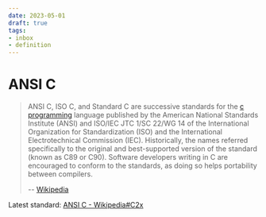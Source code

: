 ```yaml
---
date: 2023-05-01
draft: true
tags:
- inbox
- definition
---
```


# ANSI C

> ANSI C, ISO C, and Standard C are successive standards for the
> [c programming](./c%20%28programming%20language%29.md) language published by
> the American National Standards Institute (ANSI) and ISO/IEC JTC 1/SC 22/WG 14
> of the International Organization for Standardization (ISO) and the
> International Electrotechnical Commission (IEC). Historically, the names
> referred specifically to the original and best-supported version of the
> standard (known as C89 or C90). Software developers writing in C are
> encouraged to conform to the standards, as doing so helps portability between
> compilers.
>
> -- [Wikipedia](https://en.wikipedia.org/wiki/ANSI_C)

Latest standard: [ANSI C - Wikipedia#C2x](https://en.wikipedia.org/wiki/ANSI_C#C2x)